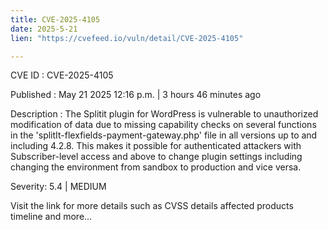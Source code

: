 ```yaml
---
title: CVE-2025-4105
date: 2025-5-21
lien: "https://cvefeed.io/vuln/detail/CVE-2025-4105"

---
```


CVE ID : CVE-2025-4105

Published :  May 21
2025
12:16 p.m. | 3 hours
46 minutes ago

Description : The Splitit plugin for WordPress is vulnerable to unauthorized modification of data due to missing capability checks on several functions in the 'splitIt-flexfields-payment-gateway.php' file in all versions up to
and including
4.2.8. This makes it possible for authenticated attackers
with Subscriber-level access and above
to change plugin settings
including changing the environment from sandbox to production and vice versa.

Severity: 5.4 | MEDIUM

Visit the link for more details
such as CVSS details
affected products
timeline
and more...
